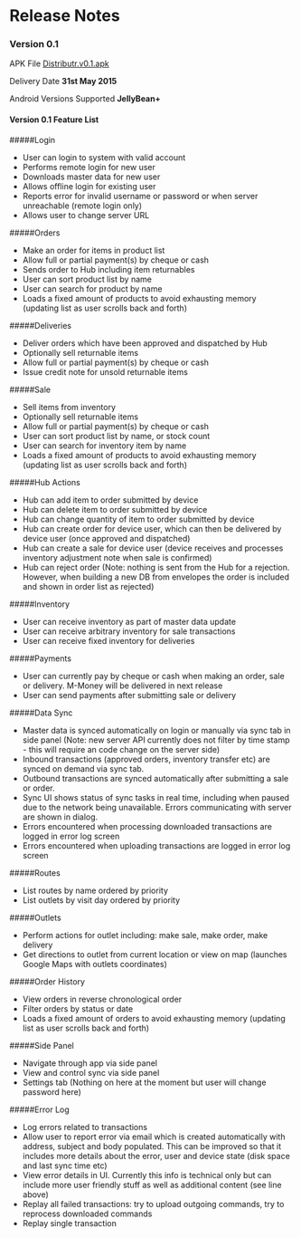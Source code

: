 Release Notes
==============

### Version 0.1 

APK File [Distributr.v0.1.apk](https://github.com/nutshellit/VirtualCity-Distributr/blob/master/Distributr.Mobile/Distributr.Mobile/Releases/Distributr.v0.1.apk)

Delivery Date **31st May 2015**

Android Versions Supported **JellyBean+**

#### Version 0.1 Feature List 

#####Login
- User can login to system with valid account
- Performs remote login for new user
- Downloads master data for new user
- Allows offline login for existing user
- Reports error for invalid username or password or when server unreachable (remote login only)
- Allows user to change server URL

#####Orders
- Make an order for items in product list
- Allow full or partial payment(s) by cheque or cash
- Sends order to Hub including item returnables
- User can sort product list by name
- User can search for product by name
- Loads a fixed amount of products to avoid exhausting memory (updating list as user scrolls back and forth)

#####Deliveries
- Deliver orders which have been approved and dispatched by Hub
- Optionally sell returnable items
- Allow full or partial payment(s) by cheque or cash
- Issue credit note for unsold returnable items

#####Sale
- Sell items from inventory
- Optionally sell returnable items
- Allow full or partial payment(s) by cheque or cash
- User can sort product list by name, or stock count
- User can search for inventory item by name
- Loads a fixed amount of products to avoid exhausting memory (updating list as user scrolls back and forth)

#####Hub Actions
- Hub can add item to order submitted by device
- Hub can delete item to order submitted by device
- Hub can change quantity of item to order submitted by device
- Hub can create order for device user, which can then be delivered by device user (once approved and dispatched)
- Hub can create a sale for device user (device receives and processes inventory adjustment note when sale is confirmed)
- Hub can reject order (Note: nothing is sent from the Hub for a rejection. However, when building a new DB from envelopes the order is included and shown in order list as rejected)

#####Inventory
- User can receive inventory as part of master data update
- User can receive arbitrary inventory for sale transactions 
- User can receive fixed inventory for deliveries

#####Payments
- User can currently pay by cheque or cash when making an order, sale or delivery. M-Money will be delivered in next release
- User can send payments after submitting sale or delivery

#####Data Sync
- Master data is synced automatically on login or manually via sync tab in side panel (Note: new server API currently does not filter by time stamp - this will require an code change on the server side)
- Inbound transactions (approved orders, inventory transfer etc) are synced on demand via sync tab. 
- Outbound transactions are synced automatically after submitting a sale or order. 
- Sync UI shows status of sync tasks in real time, including when paused due to the network being unavailable. Errors communicating with server are shown in dialog.
- Errors encountered when  processing downloaded transactions are logged in error log screen
- Errors encountered when uploading transactions are logged in error log screen

#####Routes
- List routes by name ordered by priority
- List outlets by visit day ordered by priority

#####Outlets
- Perform actions for outlet including: make sale, make order, make delivery
- Get directions to outlet from current location or view on map (launches Google Maps with outlets coordinates)

#####Order History
- View orders in reverse chronological order
- Filter orders by status or date
- Loads a fixed amount of orders to avoid exhausting memory (updating list as user scrolls back and forth)

#####Side Panel
- Navigate through app via side panel
- View and control sync via side panel
- Settings tab (Nothing on here at the moment but user will change password here)

#####Error Log
- Log errors related to transactions
- Allow user to report error via email which is created automatically with address, subject and body populated. This can be improved so that it includes more details about the error, user and device state (disk space and last sync time etc)
- View error details in UI. Currently this info is technical only but can include more user friendly stuff as well as additional content (see line above)
- Replay all failed transactions: try to upload outgoing commands, try to reprocess downloaded commands
- Replay single transaction












